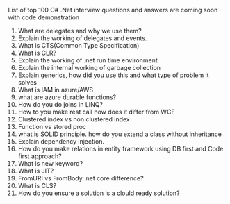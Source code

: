 List of top 100 C# .Net interview questions and answers are coming soon with code demonstration
1. What are delegates and why we use them?
2. Explain the working of delegates and events.
3. What is CTS(Common Type Specification)
4. What is CLR?
5. Explain the working of .net run time environment
6. Explain the internal working of garbage collection
7. Explain generics, how did you use this and what type of problem it solves
8. What is IAM in azure/AWS
9. what are azure durable functions?
10. How do you do joins in LINQ?
11. How to you make rest call how does it differ from WCF
12. Clustered index vs non clustered index
13. Function vs stored proc
14. what is SOLID principle. how do you extend a class without inheritance
15. Explain dependency injection.
16. How do you make relations in entity framework using DB first and Code first approach?
17. What is new keyword?
18. What is JIT?
19. FromURI vs FromBody .net core difference?
20. What is CLS?
21. How do you ensure a solution is a clould ready solution?